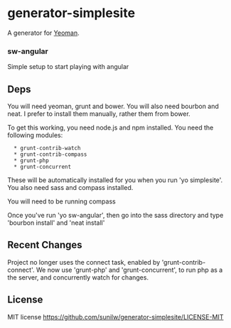 # generator-simplesite

A generator for [Yeoman](http://yeoman.io).

### sw-angular

Simple setup to start playing with angular

## Deps

You will need yeoman, grunt and bower. You will also need bourbon and neat.
I prefer to install them manually, rather them from bower.
   
   To get this working, you need node.js and npm installed. 
   You need the following modules:

	  * grunt-contrib-watch
	  * grunt-contrib-compass
	  * grunt-php
	  * grunt-concurrent


These will be automatically installed  for you when you run 'yo simplesite'.
You also need sass and compass installed.

You will need to be running compass

Once you've run 'yo sw-angular', then go into the sass directory and type 'bourbon install' and 'neat install'

## Recent Changes

Project no longer uses the connect task, enabled by 'grunt-contrib-connect'.
We now use 'grunt-php' and 'grunt-concurrent', to run php as a the server,
and concurrently watch for changes.

## License

MIT license
https://github.com/sunilw/generator-simplesite/LICENSE-MIT


